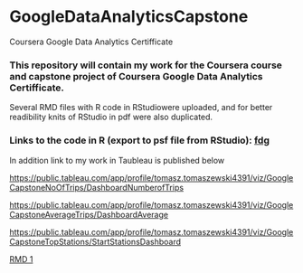 # GoogleDataAnalyticsCapstone
Coursera Google Data Analytics Certifficate

### This repository will contain my work for the Coursera course and capstone project of Coursera Google Data Analytics Certifficate.
Several RMD files with R code in RStudiowere uploaded, and for better readibility knits of RStudio in pdf were also duplicated.<br>

### Links to the code in R (export to psf file from RStudio): [fdg](https://www.google.com/imgres?imgurl=https%3A%2F%2Fwww.rstudio.com%2Fwp-content%2Fuploads%2F2018%2F10%2FRStudio-Logo-Flat.png&imgrefurl=https%3A%2F%2Fwww.rstudio.com%2Fabout%2Flogos%2F&tbnid=D3NscTpijpzW_M&vet=12ahUKEwia4b3M6eD1AhWuwQIHHWc_DfYQMygAegUIARC8AQ..i&docid=5Fx4wIzHt0GmGM&w=3534&h=1241&itg=1&q=rstudio%20logo&ved=2ahUKEwia4b3M6eD1AhWuwQIHHWc_DfYQMygAegUIARC8AQ)




In addition link to my work in Taubleau is published below


https://public.tableau.com/app/profile/tomasz.tomaszewski4391/viz/GoogleCapstoneNoOfTrips/DashboardNumberofTrips

https://public.tableau.com/app/profile/tomasz.tomaszewski4391/viz/GoogleCapstoneAverageTrips/DashboardAverage

https://public.tableau.com/app/profile/tomasz.tomaszewski4391/viz/GoogleCapstoneTopStations/StartStationsDashboard


[RMD 1](GoogleCapstoneTT_Part1_CreateRawDataframe.pdf)
